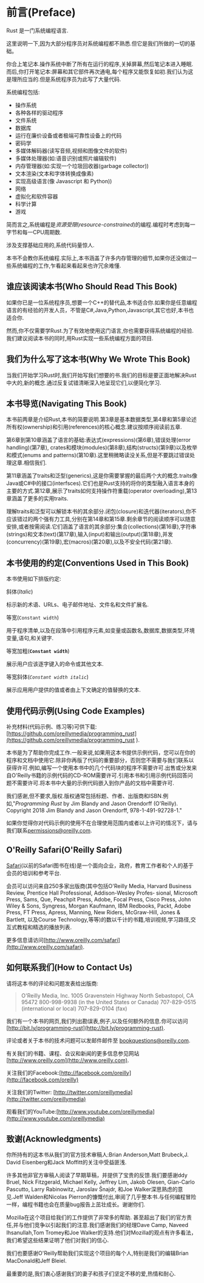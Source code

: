 # 前言(Preface)

Rust 是一门系统编程语言.

这里说明一下,因为大部分程序员对系统编程都不熟悉.但它是我们所做的一切的基础。

你合上笔记本.操作系统中断了所有在运行的程序,关掉屏幕,然后笔记本进入睡眠.而后,你打开笔记本:屏幕和其它部件再次通电,每个程序又能恢复如初.我们认为这是理所应当的.但是系统程序员为此写了大量代码.

系统编程包括:

- 操作系统
- 各种各样的驱动程序
- 文件系统
- 数据库
- 运行在廉价设备或者极端可靠性设备上的代码
- 密码学
- 多媒体解码器(读写音频,视频和图像文件的软件)
- 多媒体处理器(如:语音识别或照片编辑软件)
- 内存管理器(如:实现一个垃圾回收器(garbage collector))
- 文本渲染(文本和字体转换成像素)
- 实现高级语言(像 Javascript 和 Python))
- 网络
- 虚拟化和软件容器
- 科学计算
- 游戏

简而言之,系统编程是*资源受限*(*resource-constrained*)的编程.编程时考虑到每一字节和每一CPU周期数.

涉及支撑基础应用的,系统代码量惊人.

本书不会教你系统编程.实际上,本书涵盖了许多内存管理的细节,如果你还没做过一些系统编程的工作,乍看起来看起来也许冗余难懂.

## 谁应该阅读本书(Who Should Read This Book)

如果你已是一位系统程序员,想要一个C++的替代品,本书适合你.如果你是任意编程语言的有经验的开发人员，不管是C#,Java,Python,Javascript,其它也好,本书也适合你.

然而,你不仅需要学Rust.为了有效地使用这门语言,你也需要获得系统编程的经验.我们建议阅读本书的同时,用Rust实现一些系统编程方面的项目.

## 我们为什么写了这本书(Why We Wrote This Book)

当我们开始学习Rust时,我们开始写我们想要的书.我们的目标是要正面地解决Rust中大的,新的概念.通过反复试错清晰深入地呈现它们,以便简化学习.

## 本书导览(Navigating This Book)

本书前两章是介绍Rust,本书的简要说明.第3章是基本数据类型,第4章和第5章论述所有权(ownership)和引用(references)的核心概念.建议按顺序阅读前五章.

第6章到第10章涵盖了语言的基础:表达式(expressions)(第6章),错误处理(error handling)(第7章), crates和模块(modules)(第8章),结构(structs)(第9章)以及枚举和模式(enums and patterns)(第10章).这里稍微略读没关系,但是不要跳过错误处理这章.相信我们.

第11章涵盖了traits和泛型(generics),这是你需要掌握的最后两个大的概念.traits像Java或C#中的接口(interfsces).它们也是Rust支持的将你的类型融入语言本身的主要的方式.第12章,展示了traits如何支持操作符重载(operator overloading),第13章涵盖了更多的实用traits.

理解traits和泛型可以解锁本书的其余部分.闭包(closure)和迭代器(iterators),你不应该错过的两个强有力工具,分别在第14章和第15章.剩余章节的阅读顺序可以随意安排,或者按需阅读.它们涵盖了语言的其余部分:集合(collections)(第16章),字符串(strings)和文本(text)(第17章),输入(input)和输出(output)(第18章),并发(concurrency)(第19章),宏(macros)(第20章),以及不安全代码(第21章).

## 本书使用的约定(Conventions Used in This Book)

本书使用如下排版约定:

斜体(*Italic*)

标示新的术语、URLs、电子邮件地址、文件名和文件扩展名.

等宽(`Constant width`)

用于程序清单,以及在段落中引用程序元素,如变量或函数名,数据库,数据类型,环境变量,语句,和关键字.

等宽加粗(**`Constant width`**)

展示用户应该逐字键入的命令或其他文本.

等宽斜体(*`Constant width italic`*)

展示应用用户提供的值或者由上下文确定的值替换的文本.

## 使用代码示例(Using Code Examples)

补充材料(代码示例、练习等)可供下载:
[https://github.com/oreillymedia/programming_rust](https://github.com/oreillymedia/programming_rust
).

本书是为了帮助你完成工作.一般来说,如果用这本书提供示例代码，您可以在你的程序和文档中使用它.除非你再版了代码的重要部分，否则您不需要与我们联系以获得许可.例如,编写一个使用本书中的几个代码块的程序不需要许可.出售或分发来自O'Reilly书籍的示例代码的CD-ROM需要许可.引用本书和引用示例代码回答问题不需要许可.将本书中大量的示例代码嵌入到你产品的文档中需要许可.

我们感谢,但不要求,版权.版权通常包括标题、作者、出版商和ISBN.例如,"*Programming Rust* by Jim Blandy and Jason Orendorff (O'Reilly). Copyright 2018 Jim Blandy and Jason Orendorff, 978-1-491-92728-1."

如果你觉得你对代码示例的使用不在合理使用范围内或者以上许可的情况下，请与我们联系[permissions@oreilly.com](permissions@oreilly.com).

## O'Reilly Safari(O'Reilly Safari)

[Safari](http://oreilly.com/safarip)(以前的Safari图书在线)是一个面向企业，政府，教育工作者和个人的基于会员的培训和参考平台.

会员可以访问来自250多家出版商(其中包括O'Reilly
Media, Harvard Business Review, Prentice Hall Professional, Addison-Wesley Profes‐
sional, Microsoft Press, Sams, Que, Peachpit Press, Adobe, Focal Press, Cisco Press, John Wiley & Sons, Syngress, Morgan Kaufmann, IBM Redbooks, Packt, Adobe Press, FT Press, Apress, Manning, New Riders, McGraw-Hill, Jones & Bartlett, 以及Course Technology,等等)的数以千计的书籍,培训视频,学习路径,交互式教程和精选的播放列表.

更多信息请访问[http://www.oreilly.com/safari](http://www.oreilly.com/safari).

## 如何联系我们(How to Contact Us)

请将这本书的评论和问题发表给出版商:
> O'Reilly Media, Inc.
> 1005 Gravenstein Highway North
> Sebastopol, CA 95472
> 800-998-9938 (in the United States or Canada)
> 707-829-0515 (international or local)
> 707-829-0104 (fax)

我们有一个本书的网页,我们列出勘误表,例子,以及任何额外的信息.你可以访问[http://bit.ly/programming-rust](http://bit.ly/programming-rust).

评论或者关于本书的技术问题可以发邮件邮件至  [bookquestions@oreilly.com](bookquestions@oreilly.com).

有关我们的书籍、课程、会议和新闻的更多信息参见网站[http://www.oreilly.com](http://www.oreilly.com).

关注我们的Facebook:[http://facebook.com/oreilly](http://facebook.com/oreilly)

关注我们的Twitter: [http://twitter.com/oreillymedia](http://twitter.com/oreillymedia)

观看我们的YouTube:[http://www.youtube.com/oreillymedia](http://www.youtube.com/oreillymedia)

## 致谢(Acknowledgments)

你所持有的这本书从我们的官方技术审稿人:Brian Anderson,Matt Brubeck,J. David Eisenberg和Jack Moffitt的关注中受益匪浅.

许多其他非官方审稿人阅读了早期草稿，并提供了宝贵的反馈.我们要感谢ddy Bruel, Nick Fitzgerald, Michael Kelly, Jeffrey Lim, Jakob Olesen,  Gian-Carlo Pascutto,  Larry Rabinowitz,  Jaroslav Šnajdr, 和Joe Walker深思熟虑的意见.Jeff Walden和Nicolas Pierron的慷慨付出,审阅了几乎整本书.与任何编程冒险一样，编程书籍也会在质量bug报告上茁壮成长。谢谢你们.

Mozilla在这个项目给我们的工作提供了非常多的帮助.
甚至超出了我们的官方责任,并与他们竞争以引起我们的注意.我们感谢我们的经理Dave Camp, Naveed Ihsanullah,Tom Tromey和Joe Walker的支持.他们对Mozilla的观点有许多看法，我们希望这些结果证明了他们对我们的信心.

我们也要感谢O'Reilly帮助我们实现这个项目的每个人,特别是我们的编辑Brian MacDonald和Jeff Bleiel.

最重要的是,我们衷心感谢我们的妻子和孩子们坚定不移的爱,热情和耐心.
